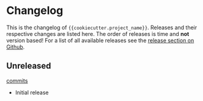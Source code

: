 # Changelog

This is the changelog of `{{cookiecutter.project_name}}`. Releases and their respective
changes are listed here. The order of releases is time and **not** version based!
For a list of all available releases see the
[release section on Github](https://github.com/{{cookiecutter.github_username}}/{{cookiecutter.project_lower_case}}/releases).


<!-- Valid subcategories
#### BREAKING CHANGES
#### New features
#### Bugfixes
#### Documentation
#### Miscellaneous
-->


## Unreleased
[commits](https://github.com/{{cookiecutter.github_username}}/{{cookiecutter.project_lower_case}}/commits/main)

- Initial release

